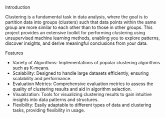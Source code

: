 Introduction

Clustering is a fundamental task in data analysis, where the goal is to partition data into groups (clusters) such that data points within the same group are more similar to each other than to those in other groups. This project provides an extensive toolkit for performing clustering using unsupervised machine learning methods, enabling you to explore patterns, discover insights, and derive meaningful conclusions from your data.

Features

- Variety of Algorithms: Implementations of popular clustering algorithms such as K-means.
- Scalability: Designed to handle large datasets efficiently, ensuring scalability and performance.
- Evaluation Metrics: Comprehensive evaluation metrics to assess the quality of clustering results and aid in algorithm selection.
- Visualization: Tools for visualizing clustering results to gain intuitive insights into data patterns and structures.
- Flexibility: Easily adaptable to different types of data and clustering tasks, providing flexibility in usage.
